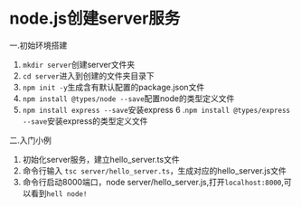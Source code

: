 # node.js创建server服务
一.初始环境搭建 
1. `mkdir server`创建server文件夹
2. `cd server`进入到创建的文件夹目录下
3. `npm init -y`生成含有默认配置的package.json文件
4. `npm install @types/node --save`配置node的类型定义文件
5. `npm install express --save`安装express
6 .`npm install @types/express --save`安装express的类型定义文件 

二.入门小例
1. 初始化server服务，建立hello_server.ts文件
2. 命令行输入 `tsc server/hello_server.ts`，生成对应的hello_server.js文件
3. 命令行启动8000端口，node server/hello_server.js,打开`localhost:8000`,可以看到`hell node!`
